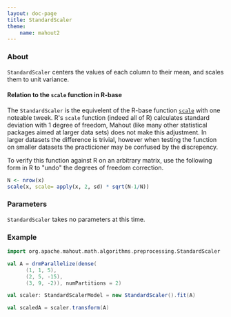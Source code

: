 ```yaml
---
layout: doc-page
title: StandardScaler
theme:
    name: mahout2
---
```


### About

`StandardScaler` centers the values of each column to their mean, and scales them to unit variance. 

#### Relation to the `scale` function in R-base
The `StandardScaler` is the equivelent of the R-base function [`scale`](https://stat.ethz.ch/R-manual/R-devel/library/base/html/scale.html) with
one noteable tweek. R's `scale` function (indeed all of R) calculates standard deviation with 1 degree of freedom, Mahout 
(like many other statistical packages aimed at larger data sets) does not make this adjustment.  In larger datasets the difference
is trivial, however when testing the function on smaller datasets the practicioner may be confused by the discrepency. 

To verify this function against R on an arbitrary matrix, use the following form in R to "undo" the degrees of freedom correction.
```R
N <- nrow(x)
scale(x, scale= apply(x, 2, sd) * sqrt(N-1/N))
```

### Parameters

`StandardScaler` takes no parameters at this time.

### Example


```scala
import org.apache.mahout.math.algorithms.preprocessing.StandardScaler

val A = drmParallelize(dense(
      (1, 1, 5),
      (2, 5, -15),
      (3, 9, -2)), numPartitions = 2)

val scaler: StandardScalerModel = new StandardScaler().fit(A)

val scaledA = scaler.transform(A)
```


